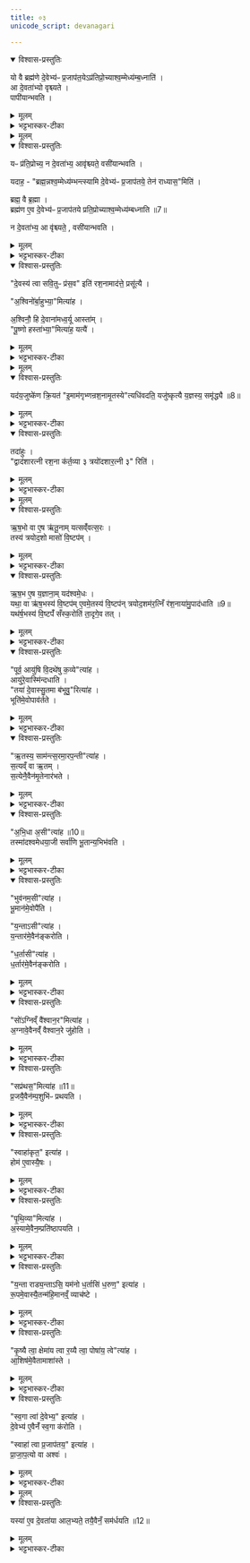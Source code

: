 ```yaml
---
title: ०३
unicode_script: devanagari

---
```

<details open><summary>विश्वास-प्रस्तुतिः</summary>

यो वै ब्रह्म॑णे दे॒वेभ्य॑ᳶ प्र॒जाप॑त॒येऽप्र॑तिप्रो॒च्याश्व॒म्मेध्य॑म्ब॒ध्नाति॑ ।  
आ दे॒वता॑भ्यो वृश्च्यते ।  
पापी॑यान्भवति ।  
</details>

<details><summary>मूलम्</summary>

यो वै ब्रह्म॑णे दे॒वेभ्य॑ᳶ प्र॒जाप॑त॒येऽप्र॑तिप्रो॒च्याश्व॒म्मेध्य॑म्ब॒ध्नाति॑ ।  
आ दे॒वता॑भ्यो वृश्च्यते ।  
पापी॑यान्भवति ।  
</details>

<details><summary>भट्टभास्कर-टीका</summary>

रशनाञ्जनतः पश्चादध्वर्युं परिदापयेत् ।  
राज्याय स च राजा स्याद्यावत्संतिष्ठते क्रतुः ॥
</details>


<details><summary>मूलम्</summary>

यᳶ प्र॑ति॒प्रोच्य॑ ।  
न दे॒वता॑भ्य॒ आवृ॑श्च्यते ।  
वसी॑यान्भवति ।  

यदाह॑ ।  
ब्रह्म॒न्नश्व॒म्मेध्य॑म्भन्त्स्यामि दे॒वेभ्य॑ᳶ प्र॒जाप॑तये॒ तेन॑ राध्यास॒मिति॑ ।  
ब्रह्म॒ वै ब्र॒ह्मा ।  
ब्रह्म॑ण ए॒व दे॒वेभ्य॑ᳶ प्र॒जाप॑तये प्रति॒प्रोच्याश्व॒म्मेध्य॑म्बध्नाति ॥7॥  

न दे॒वता॑भ्य॒ आ वृ॑श्च्यते ।  
वसी॑यान्भवति ।  
</details>

<details open><summary>विश्वास-प्रस्तुतिः</summary>

यᳶ प्र॑ति॒प्रोच्य॒ न दे॒वता॑भ्य॒ आवृ॑श्च्यते॒ वसी॑यान्भवति ।  

यदाह॒ - "ब्रह्म॒न्नश्व॒म्मेध्य॑म्भन्त्स्यामि दे॒वेभ्य॑ᳶ प्र॒जाप॑तये॒ तेन॑ राध्यास॒"मिति॑ ।  

ब्रह्म॒ वै ब्र॒ह्मा ।   
ब्रह्म॑ण ए॒व दे॒वेभ्य॑ᳶ प्र॒जाप॑तये प्रति॒प्रोच्याश्व॒म्मेध्य॑म्बध्नाति ॥7॥  

न दे॒वता॑भ्य॒ आ वृ॑श्च्यते॒ , वसी॑यान्भवति ।  
</details>

<details><summary>मूलम्</summary>

यᳶ प्र॑ति॒प्रोच्य॒ न दे॒वता॑भ्य॒ आवृ॑श्च्यते॒ वसी॑यान्भवति ।  

यदाह॒ - "ब्रह्म॒न्नश्व॒म्मेध्य॑म्भन्त्स्यामि दे॒वेभ्य॑ᳶ प्र॒जाप॑तये॒ तेन॑ राध्यास॒"मिति॑ ।  

ब्रह्म॒ वै ब्र॒ह्मा ।   
ब्रह्म॑ण ए॒व दे॒वेभ्य॑ᳶ प्र॒जाप॑तये प्रति॒प्रोच्याश्व॒म्मेध्य॑म्बध्नाति ॥7॥  

न दे॒वता॑भ्य॒ आ वृ॑श्च्यते॒ , वसी॑यान्भवति ।  
</details>

<details><summary>भट्टभास्कर-टीका</summary>

1यो वै ब्रह्मण इत्यादि ॥ देवेभ्यो देवार्थं प्रजापत्यर्थं च भागत्वेन वर्तमानं इमं मेध्यं अश्वं ब्रह्मणे अप्रतिप्रोच्य अनिवेद्य यः बध्नाति सर्वाभ्यः देवताभ्यः आवृश्च्यते विच्छिन्नो भवति । यः अश्वमेधेन न इयक्षति ततोपि पापतरो भवति ।  

प्रतिप्रोच्य बन्धने न कश्चिद्दोषः । तस्मात् 'ब्रह्मन्नश्वम्' इति मन्त्रेण ब्रह्माणमामन्त्र्य तेन प्रसुते बध्नाति । निगदव्याख्यातो मन्त्रः ॥
</details>

<details open><summary>विश्वास-प्रस्तुतिः</summary>

"दे॒वस्य॑ त्वा सवि॒तुᳶ प्र॑स॒व" इति॑ रश॒नामाद॑त्ते॒ प्रसू॑त्यै ।  

"अ॒श्विनो॑र्बा॒हुभ्या॒"मित्या॑ह ।  

अ॒श्विनौ॒ हि दे॒वाना॑मध्व॒र्यू आस्ता॑म् ।  
"पू॒ष्णो हस्ता॑भ्या॒"मित्या॑ह॒ यत्यै॑ ।  
</details>

<details><summary>मूलम्</summary>

"दे॒वस्य॑ त्वा सवि॒तुᳶ प्र॑स॒व" इति॑ रश॒नामाद॑त्ते॒ प्रसू॑त्यै ।  

"अ॒श्विनो॑र्बा॒हुभ्या॒"मित्या॑ह ।  

अ॒श्विनौ॒ हि दे॒वाना॑मध्व॒र्यू आस्ता॑म् ।  
"पू॒ष्णो हस्ता॑भ्या॒"मित्या॑ह॒ यत्यै॑ ।  
</details>

<details><summary>भट्टभास्कर-टीका</summary>

2देवस्य त्वेति ॥ गतम् ॥
</details>


<details><summary>मूलम्</summary>

व्यृ॑द्धव्ँ॒वा ए॒तद्य॒ज्ञस्य॑ ।  

यद॑य॒जुष्के॑ण क्रि॒यते॑ ।  
इ॒माम॑गृभ्णन्रश॒नामृ॒तस्येत्यधि॑वदति॒ यजु॑ष्कृत्यै ।  
य॒ज्ञस्य॒ समृ॑द्ध्यै ॥8॥  
</details>

<details open><summary>विश्वास-प्रस्तुतिः</summary>

यद॑य॒जुष्के॑ण क्रि॒यत॑ "इ॒माम॑गृभ्णन्रश॒नामृ॒तस्ये"त्यधि॑वदति॒ यजु॑ष्कृत्यै य॒ज्ञस्य॒ समृ॑द्ध्यै ॥8॥  
</details>

<details><summary>मूलम्</summary>

यद॑य॒जुष्के॑ण क्रि॒यत॑ "इ॒माम॑गृभ्णन्रश॒नामृ॒तस्ये"त्यधि॑वदति॒ यजु॑ष्कृत्यै य॒ज्ञस्य॒ समृ॑द्ध्यै ॥8॥  
</details>

<details><summary>भट्टभास्कर-टीका</summary>

3व्यृद्धमित्यादि ॥ व्याख्यातम् । अधिवदनं उपरिवदनं आदानानन्तरं अभिमन्त्रयमाणेन वदनम् । यजुषा मन्त्रेण कृतिः संस्कृतिः यजुष्कृतिः ॥
</details>

<details open><summary>विश्वास-प्रस्तुतिः</summary>

तदा॑हुः ।  
"द्वाद॑शारत्नी रश॒ना क॑र्त॒व्या ३ त्रयो॑दशार॒त्नी ३" रिति॑ ।  
</details>

<details><summary>मूलम्</summary>

तदा॑हुः ।  
"द्वाद॑शारत्नी रश॒ना क॑र्त॒व्या ३ त्रयो॑दशार॒त्नी ३" रिति॑ ।  
</details>

<details><summary>भट्टभास्कर-टीका</summary>

4तदाहुरिति ॥ तत्राहुरित्यर्थः । इयं अश्वाभिधानी रशना किं द्वादशारत्नी कर्तव्या किं त्रयोदशारत्नीति विचारमाहुः ब्रह्मवादिनः । 'विचार्यमाणानाम्' इति उभयत्र प्लुतः ।  
</details>


<details><summary>मूलम्</summary>

ऋ॒ष॒भो वा ए॒ष ऋ॑तू॒नाम् ।  
यत्सव्ँ॑वत्स॒रः ।  
तस्य॑ त्रयोद॒शो मासो॑ वि॒ष्टप॑म् ।  
ऋ॒ष॒भ ए॒ष य॒ज्ञाना॑म् ।  
यद॑श्वमे॒धः ।  
यथा॒ वा ऋ॑ष॒भस्य॑ वि॒ष्टप॑म् ।  
ए॒वमे॒तस्य॑ वि॒ष्टप॑म् ।  
त्र॒यो॒द॒शम॑र॒त्निँ र॑श॒नाया॑मु॒पाद॑धाति ॥9॥  
यथ॑र्ष॒भस्य॑ वि॒ष्टपँ॑ सँस्क॒रोति॑ ।  
ता॒दृगे॒व तत् ।  
</details>

<details open><summary>विश्वास-प्रस्तुतिः</summary>

ऋ॒ष॒भो वा ए॒ष ऋ॑तू॒नाम् यत्सव्ँ॑वत्स॒रः ।  
तस्य॑ त्रयोद॒शो मासो॑ वि॒ष्टप॑म् ।  
</details>

<details><summary>मूलम्</summary>

ऋ॒ष॒भो वा ए॒ष ऋ॑तू॒नाम् यत्सव्ँ॑वत्स॒रः ।  
तस्य॑ त्रयोद॒शो मासो॑ वि॒ष्टप॑म् ।  
</details>

<details><summary>भट्टभास्कर-टीका</summary>

ऋषभो वा इति । ऋतूनां कालावयवानां मध्ये संवत्सरो नाम ऋषभः प्रधानभूतः । तस्य ऋषभस्य त्रयोदशो मासो विष्टपं ककुत्स्थानीयः ।  
</details>

<details open><summary>विश्वास-प्रस्तुतिः</summary>

ऋ॒ष॒भ ए॒ष य॒ज्ञाना॒म् यद॑श्वमे॒धः ।  
यथा॒ वा ऋ॑ष॒भस्य॑ वि॒ष्टप॑म् ए॒वमे॒तस्य॑ वि॒ष्टप॑न् त्रयोद॒शम॑र॒त्निँ र॑श॒नाया॑मु॒पाद॑धाति ॥9॥  
यथ॑र्ष॒भस्य॑ वि॒ष्टपँ॑ सँस्क॒रोति॑ ता॒दृगे॒व तत् ।  
</details>

<details><summary>मूलम्</summary>

ऋ॒ष॒भ ए॒ष य॒ज्ञाना॒म् यद॑श्वमे॒धः ।  
यथा॒ वा ऋ॑ष॒भस्य॑ वि॒ष्टप॑म् ए॒वमे॒तस्य॑ वि॒ष्टप॑न् त्रयोद॒शम॑र॒त्निँ र॑श॒नाया॑मु॒पाद॑धाति ॥9॥  
यथ॑र्ष॒भस्य॑ वि॒ष्टपँ॑ सँस्क॒रोति॑ ता॒दृगे॒व तत् ।  
</details>

<details><summary>भट्टभास्कर-टीका</summary>

अश्वमेधात्मकश्चायं यज्ञानां ऋषभः । सर्वस्य च ऋषभस्य विष्टपेन भाव्यं पशोरपशोश्च । तत्र यज्ञऋषभस्याश्वमेधस्य त्रयोदशोऽरत्निः विष्टपस्थानीय इति ।  
</details>

<details open><summary>विश्वास-प्रस्तुतिः</summary>

"पूर्व॒ आयु॑षि वि॒दथे॑षु क॒व्ये"त्या॑ह ।  
आयु॑रे॒वास्मि॑न्दधाति ।  
"तया॑ दे॒वास्सु॒तमा ब॑भूवु॒"रित्या॑ह ।  
भूति॑मे॒वोपाव॑र्तते ।  
</details>

<details><summary>मूलम्</summary>

"पूर्व॒ आयु॑षि वि॒दथे॑षु क॒व्ये"त्या॑ह ।  
आयु॑रे॒वास्मि॑न्दधाति ।  
"तया॑ दे॒वास्सु॒तमा ब॑भूवु॒"रित्या॑ह ।  
भूति॑मे॒वोपाव॑र्तते ।  
</details>

<details><summary>भट्टभास्कर-टीका</summary>

भूतिमिति । सुतं सोमयागफलं आभिमुख्येन प्रापुरिति लिङ्गात् ।  
</details>

<details open><summary>विश्वास-प्रस्तुतिः</summary>

"ऋ॒तस्य॒ साम॑न्त्स॒रमा॒रप॒न्ती"त्या॑ह ।  
स॒त्यव्ँ वा ऋ॒तम् ।  
स॒त्येनै॒वैन॑मृ॒तेनार॑भते ।  
</details>

<details><summary>मूलम्</summary>

"ऋ॒तस्य॒ साम॑न्त्स॒रमा॒रप॒न्ती"त्या॑ह ।  
स॒त्यव्ँ वा ऋ॒तम् ।  
स॒त्येनै॒वैन॑मृ॒तेनार॑भते ।  
</details>

<details><summary>भट्टभास्कर-टीका</summary>

सत्येनैवेति । सत्येन प्राप्तेन यज्ञमारभते, यज्ञस्य साम्नि सरं प्राप्तिमारपन्ति वदन्तीति लिङ्गात् ॥
</details>

<details open><summary>विश्वास-प्रस्तुतिः</summary>

"अ॒भि॒धा अ॒सी"त्या॑ह ॥10॥  
तस्मा॑दश्वमेधया॒जी सर्वा॑णि भू॒तान्य॒भिभ॑वति ।  
</details>

<details><summary>मूलम्</summary>

"अ॒भि॒धा अ॒सी"त्या॑ह ॥10॥  
तस्मा॑दश्वमेधया॒जी सर्वा॑णि भू॒तान्य॒भिभ॑वति ।  
</details>

<details><summary>भट्टभास्कर-टीका</summary>

5अभिधा असीति ॥ रशनया अश्वस्य बन्धनं वक्ष्यमाणमहागुणसिद्ध्यर्थम्, रशनया अभिधातव्यस्त्वमसीति लिङ्गात् । सर्वाणि भूतानि अभिभवति अश्वमेधयाजी अश्वमेधेनेष्टवान् । 'करणे यजः' इति णिनिः ।  
</details>

<details open><summary>विश्वास-प्रस्तुतिः</summary>

"भुव॑नम॒सी"त्या॑ह ।  
भू॒मान॑मे॒वोपै॑ति ।  

"य॒न्ताऽसी"त्या॑ह ।  
य॒न्तार॑मे॒वैन॑ङ्करोति ।  

"ध॒र्तासी"त्या॑ह ।  
ध॒र्तार॑मे॒वैन॑ङ्करोति ।  
</details>

<details><summary>मूलम्</summary>

"भुव॑नम॒सी"त्या॑ह ।  
भू॒मान॑मे॒वोपै॑ति ।  

"य॒न्ताऽसी"त्या॑ह ।  
य॒न्तार॑मे॒वैन॑ङ्करोति ।  

"ध॒र्तासी"त्या॑ह ।  
ध॒र्तार॑मे॒वैन॑ङ्करोति ।  
</details>

<details><summary>भट्टभास्कर-टीका</summary>

भूमानमिति । समस्तभूतजातत्वेनाभिधानात् ।  
</details>

<details open><summary>विश्वास-प्रस्तुतिः</summary>

"सो॑ऽग्निव्ँ वै॑श्वान॒र"मित्या॑ह ।  
अ॒ग्नावे॒वैनव्ँ॑ वैश्वान॒रे जु॑होति ।  
</details>

<details><summary>मूलम्</summary>

"सो॑ऽग्निव्ँ वै॑श्वान॒र"मित्या॑ह ।  
अ॒ग्नावे॒वैनव्ँ॑ वैश्वान॒रे जु॑होति ।  
</details>

<details><summary>भट्टभास्कर-टीका</summary>

अग्नावेवैनमिति । 'इयं वा अग्निर्वैश्वानरः' इति पृथिव्यां गतम् । अतः हुतस्थानीय इति भावः ।  
</details>

<details open><summary>विश्वास-प्रस्तुतिः</summary>

"सप्र॑थस॒"मित्या॑ह ॥11॥  
प्र॒जयै॒वैन॑म्प॒शुभि॑ᳶ प्रथयति ।  
</details>

<details><summary>मूलम्</summary>

"सप्र॑थस॒"मित्या॑ह ॥11॥  
प्र॒जयै॒वैन॑म्प॒शुभि॑ᳶ प्रथयति ।  
</details>

<details><summary>भट्टभास्कर-टीका</summary>

प्रजयैवेति । अश्वस्य गमनविषया प्रथा यजमानस्य प्रजापशुप्रथार्थं प्रार्थ्यत इति कृत्वा ।  
</details>

<details open><summary>विश्वास-प्रस्तुतिः</summary>

"स्वाहा॑कृत॒" इत्या॑ह ।  
होम॑ ए॒वास्यै॒षः ।  
</details>

<details><summary>मूलम्</summary>

"स्वाहा॑कृत॒" इत्या॑ह ।  
होम॑ ए॒वास्यै॒षः ।  
</details>

<details><summary>भट्टभास्कर-टीका</summary>

होम एवेति । वैश्वानरात्मिकायां पृथिव्यां प्रस्थापनं अग्नौ होमस्थानीयमिति स्वाहाकृतत्ववाचोयुक्तिरित्यभिप्रायः ।  
</details>

<details open><summary>विश्वास-प्रस्तुतिः</summary>

"पृ॒थि॒व्या"मित्या॑ह ।  
अ॒स्यामे॒वैन॒म्प्रति॑ष्ठापयति ।  
</details>

<details><summary>मूलम्</summary>

"पृ॒थि॒व्या"मित्या॑ह ।  
अ॒स्यामे॒वैन॒म्प्रति॑ष्ठापयति ।  
</details>

<details><summary>भट्टभास्कर-टीका</summary>

अस्यामिति । पृथिव्याधारत्वकीर्तनं अस्यां अस्य प्रतिष्ठापनार्थमिति मन्यते ।  
</details>

<details open><summary>विश्वास-प्रस्तुतिः</summary>

"य॒न्ता राड्य॒न्ताऽसि॒ यम॑नो ध॒र्तासि॑ ध॒रुण॒" इत्या॑ह ।  
रू॒पमे॒वास्यै॒तन्म॑हि॒मानव्ँ॒ व्याच॑ष्टे ।  
</details>

<details><summary>मूलम्</summary>

"य॒न्ता राड्य॒न्ताऽसि॒ यम॑नो ध॒र्तासि॑ ध॒रुण॒" इत्या॑ह ।  
रू॒पमे॒वास्यै॒तन्म॑हि॒मानव्ँ॒ व्याच॑ष्टे ।  
</details>

<details><summary>भट्टभास्कर-टीका</summary>

रूपमेवेति । अव्याख्यातमन्त्ररूपमेव अस्य महिमानं यन्तृत्वादिकं माहात्म्यं व्याचष्टे । यन्तृत्वं संगृहीतृत्वं राट्त्वं राजनशीलत्वम् । यन्तृत्वं नियन्तृत्वम् । यमनत्वं यमनसाधनत्वम् । धारकत्वं धरुणत्वं सर्वैः धरणीयत्वम् ॥
</details>

<details open><summary>विश्वास-प्रस्तुतिः</summary>

"कृ॒ष्यै त्वा॒ क्षेमा॑य त्वा र॒य्यै त्वा॒ पोषा॑य॒ त्वे"त्या॑ह ।  
आ॒शिष॑मे॒वैतामाशा॑स्ते ।  
</details>

<details><summary>मूलम्</summary>

"कृ॒ष्यै त्वा॒ क्षेमा॑य त्वा र॒य्यै त्वा॒ पोषा॑य॒ त्वे"त्या॑ह ।  
आ॒शिष॑मे॒वैतामाशा॑स्ते ।  
</details>

<details><summary>भट्टभास्कर-टीका</summary>

6कृष्यै त्वेत्यभिप्रोक्षणम् ॥ आशिषमिति । कृष्यादेः परामर्शादन्यदाशासनीयं नास्तीति भावः ॥
</details>

<details open><summary>विश्वास-प्रस्तुतिः</summary>

"स्व॒गा त्वा॑ दे॒वेभ्य॒" इत्या॑ह ।  
दे॒वेभ्य॑ ए॒वैनँ॑ स्व॒गा क॑रोति ।  

"स्वाहा॑ त्वा प्र॒जाप॑तय॒" इत्या॑ह ।  
प्रा॒जा॒प॒त्यो वा अश्वः॑ ।  
</details>

<details><summary>मूलम्</summary>

"स्व॒गा त्वा॑ दे॒वेभ्य॒" इत्या॑ह ।  
दे॒वेभ्य॑ ए॒वैनँ॑ स्व॒गा क॑रोति ।  

"स्वाहा॑ त्वा प्र॒जाप॑तय॒" इत्या॑ह ।  
प्रा॒जा॒प॒त्यो वा अश्वः॑ ।  
</details>

<details><summary>भट्टभास्कर-टीका</summary>

7स्वगा करोतीति ॥ देवेभ्यः भागिभ्यः इदानीमेव यथास्वं समर्पयतीति यावत् ।  
</details>


<details><summary>मूलम्</summary>

यस्या॑ ए॒व दे॒वता॑या आल॒भ्यते॑ ।  
तयै॒वैनँ॒ सम॑र्धयति ॥12॥  
</details>

<details open><summary>विश्वास-प्रस्तुतिः</summary>

यस्या॑ ए॒व दे॒वता॑या आल॒भ्यते॒ तयै॒वैनँ॒ सम॑र्धयति ॥12॥  
</details>

<details><summary>मूलम्</summary>

यस्या॑ ए॒व दे॒वता॑या आल॒भ्यते॒ तयै॒वैनँ॒ सम॑र्धयति ॥12॥  
</details>

<details><summary>भट्टभास्कर-टीका</summary>

यस्या एवेति । आत्मीयदेवतासंकीर्तनेन आदावेव एनं समर्धयति कृतार्थयति वचनसामर्थ्यात् । 'स्वगा त्वा देवेभ्यस्स्वाहा त्वा प्रजापतये' इत्यनेन मन्त्रेणाभिधानं शाखान्तरीयमुपदाय ब्राह्मणं स्तौति ॥

इति तैत्तिरीय ब्राह्मणे तृतीये अष्टमे अश्वमेधे तृतीयोऽनुवाकः ॥  

</details>